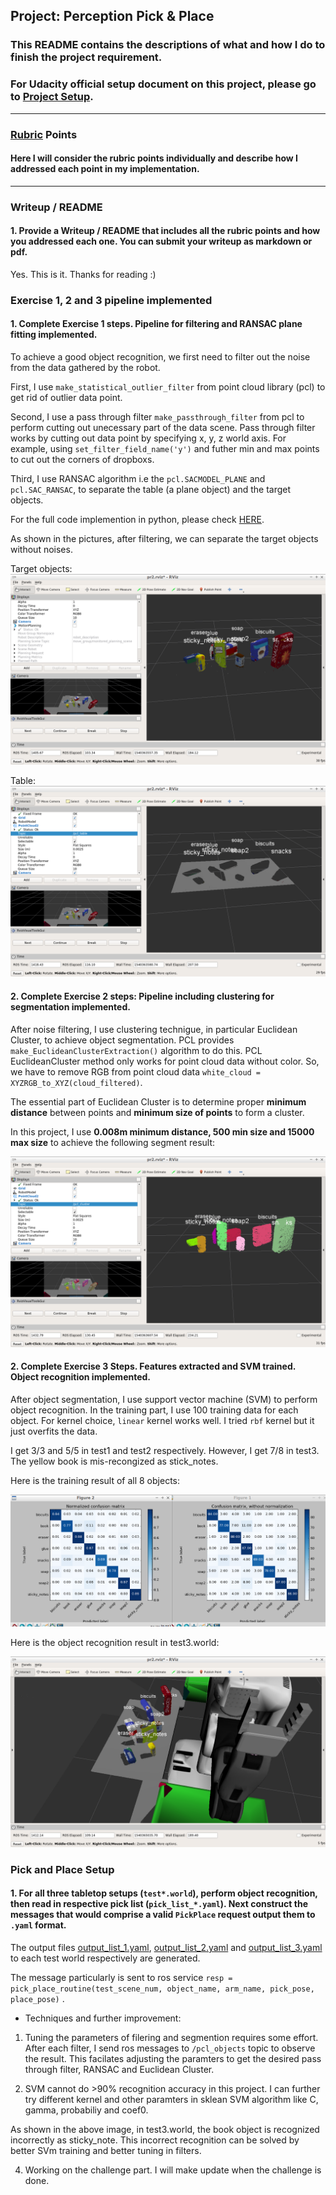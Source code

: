 ## Project: Perception Pick & Place
### This README contains the descriptions of what and how I do to finish the project requirement.
### For Udacity official setup document on this project, please go to [Project Setup](/setup_and_requirement.md).

---

### [Rubric](https://review.udacity.com/#!/rubrics/1067/view) Points
#### Here I will consider the rubric points individually and describe how I addressed each point in my implementation.  

---

[//]: # (Image References)

[image1]: ./project_image/filtering.png
[image2]: ./project_image/table.png
[image3]: ./project_image/segment.png
[image4]: ./project_image/training_result.png
[image5]: ./project_image/recognition.png


### Writeup / README

#### 1. Provide a Writeup / README that includes all the rubric points and how you addressed each one.  You can submit your writeup as markdown or pdf.  

Yes. This is it. Thanks for reading :)

### Exercise 1, 2 and 3 pipeline implemented
#### 1. Complete Exercise 1 steps. Pipeline for filtering and RANSAC plane fitting implemented.
To achieve a good object recognition, we first need to filter out the noise from the data gathered by the robot.

First, I use `make_statistical_outlier_filter` from point cloud library (pcl)
to get rid of outlier data point.

Second, I use a pass through filter `make_passthrough_filter` from pcl to perform cutting out unecessary part of the data scene. Pass through filter works by cutting out data point by specifying x, y, z world axis. For example, using `set_filter_field_name('y')` and futher min and max points to cut out the corners of dropboxs.

Third, I use RANSAC algorithm i.e the `pcl.SACMODEL_PLANE` and `pcl.SAC_RANSAC`, to separate the table (a plane object) and the target objects.

For the full code implemention in python, please check [HERE](/pr2_robot/scripts/project_template.py).

As shown in the pictures, after filtering, we can separate the target objects without noises.

Target objects:
![image1]

Table:
![image2]

#### 2. Complete Exercise 2 steps: Pipeline including clustering for segmentation implemented.  

After noise filtering, I use clustering technigue, in particular Euclidean Cluster, to achieve object segmentation. PCL provides `make_EuclideanClusterExtraction()` algorithm to do this.
PCL EuclideanCluster method only works for point cloud data without color. So, we have to remove RGB from point cloud data `white_cloud = XYZRGB_to_XYZ(cloud_filtered)`.

The essential part of Euclidean Cluster is to determine proper **minimum distance** between points and **minimum size of points** to form a cluster.

In this project, I use **0.008m minimum distance, 500 min size and 15000 max size** to achieve the following segment result:

![image3]


#### 2. Complete Exercise 3 Steps.  Features extracted and SVM trained.  Object recognition implemented.

After object segmentation, I use support vector machine (SVM) to perform object recognition.
In the training part, I use 100 training data for each object. For kernel choice, `linear` kernel works well. I tried `rbf` kernel but it just overfits the data.

I get 3/3 and 5/5 in test1 and test2 respectively.
However, I get 7/8 in test3. The yellow book is mis-recongized as stick_notes.


Here is the training result of all 8 objects:

![image4]

Here is the object recognition result in test3.world: 

![image5]

### Pick and Place Setup

#### 1. For all three tabletop setups (`test*.world`), perform object recognition, then read in respective pick list (`pick_list_*.yaml`). Next construct the messages that would comprise a valid `PickPlace` request output them to `.yaml` format.

The output files [output_list_1.yaml](./output/output_list_1.yaml), [output_list_2.yaml](./output/output_list_2.yaml) and [output_list_3.yaml](./output/output_list_3.yaml) to each test world respectively are generated.

The message particularly is sent to ros service `resp = pick_place_routine(test_scene_num, object_name, arm_name, pick_pose, place_pose)` .

* Techniques and further improvement:
1. Tuning the parameters of filering and segmention requires some effort. After each filter, I send ros messages to `/pcl_objects` topic to observe the result. This facilates adjusting the paramters to get the desired pass through filter, RANSAC and Euclidean Cluster.

2. SVM cannot do >90% recognition accuracy in this project. I can further try different kernel and other paramters in sklean SVM algorithm like C, gamma, probabiliy and coef0.

As shown in the above image, in test3.world, the book object is recognized incorrectly as sticky_note.
This incorrect recognition can be solved by better SVm training and better tuning in filters.

4. Working on the challenge part. I will make update when the challenge is done. 



